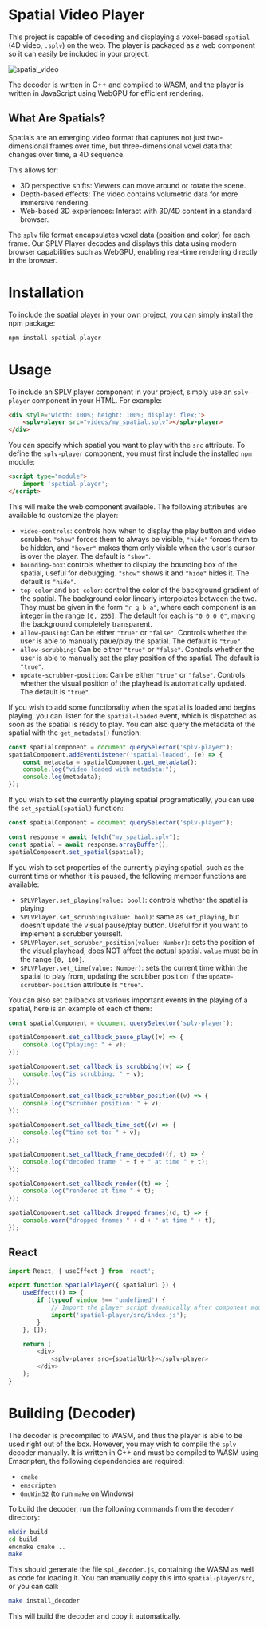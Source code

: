 # Spatial Video Player
This project is capable of decoding and displaying a voxel-based `spatial` (4D video, `.splv`) on the web. The player is packaged as a web component so it can easily be included in your project.

![spatial_video](https://github.com/user-attachments/assets/aa2ee0e5-fe17-488b-8ec9-cbd7a599c965)


The decoder is written in C++ and compiled to WASM, and the player is written in JavaScript using WebGPU for efficient rendering.

## What Are Spatials?
Spatials are an emerging video format that captures not just two-dimensional frames over time, but three-dimensional voxel data that changes over time, a 4D sequence. 

This allows for:
- 3D perspective shifts: Viewers can move around or rotate the scene.
- Depth-based effects: The video contains volumetric data for more immersive rendering.
- Web-based 3D experiences: Interact with 3D/4D content in a standard browser.

The `splv` file format encapsulates voxel data (position and color) for each frame. Our SPLV Player decodes and displays this data using modern browser capabilities such as WebGPU, enabling real-time rendering directly in the browser.


# Installation
To include the spatial player in your own project, you can simply install the npm package:
```bash
npm install spatial-player
```

# Usage
To include an SPLV player component in your project, simply use an `splv-player` component in your HTML. For example:
```html
<div style="width: 100%; height: 100%; display: flex;">
	<splv-player src="videos/my_spatial.splv"></splv-player>
</div>
```
You can specify which spatial you want to play with the `src` attribute. To define the `splv-player` component, you must first include the installed `npm` module:
```html
<script type="module">
	import 'spatial-player';
</script>
```
This will make the web component available. The following attributes are available to customize the player:
- `video-controls`: controls how when to display the play button and video scrubber. `"show"` forces them to always be visible, `"hide"` forces them to be hidden, and `"hover"` makes them only visible when the user's cursor is over the player. The default is `"show"`.
- `bounding-box`: controls whether to display the bounding box of the spatial, useful for debugging. `"show"` shows it and `"hide"` hides it. The default is `"hide"`.
- `top-color` and `bot-color`: control the color of the background gradient of the spatial. The background color linearly interpolates between the two. They must be given in the form `"r g b a"`, where each component is an integer in the range `[0, 255]`. The default for each is `"0 0 0 0"`, making the background completely transparent.
- `allow-pausing`: Can be either `"true"` or `"false"`. Controls whether the user is able to manually paue/play the spatial. The default is `"true"`.
- `allow-scrubbing`: Can be either `"true"` or `"false"`. Controls whether the user is able to manually set the play position of the spatial. The default is `"true"`.
- `update-scrubber-position`: Can be either `"true"` or `"false"`. Controls whether the visual position of the playhead is automatically updated. The default is `"true"`.

If you wish to add some functionality when the spatial is loaded and begins playing, you can listen for the `spatial-loaded` event, which is dispatched as soon as the spatial is ready to play. You can also query the metadata of the spatial with the `get_metadata()` function:
```js
const spatialComponent = document.querySelector('splv-player');
spatialComponent.addEventListener('spatial-loaded', (e) => {
    const metadata = spatialComponent.get_metadata();
    console.log("video loaded with metadata:");
    console.log(metadata);
});
```

If you wish to set the currently playing spatial programatically, you can use the `set_spatial(spatial)` function:
```js
const spatialComponent = document.querySelector('splv-player');

const response = await fetch("my_spatial.splv");
const spatial = await response.arrayBuffer();
spatialComponent.set_spatial(spatial);
```

If you wish to set properties of the currently playing spatial, such as the current time or whether it is paused, the following member functions are available:
- `SPLVPlayer.set_playing(value: bool)`: controls whether the spatial is playing.
- `SPLVPlayer.set_scrubbing(value: bool)`: same as `set_playing`, but doesn't update the visual pause/play button. Useful for if you want to implement a scrubber yourself.
- `SPLVPlayer.set_scrubber_position(value: Number)`: sets the position of the visual playhead, does NOT affect the actual spatial. `value` must be in the range `[0, 100]`.
- `SPLVPlayer.set_time(value: Number)`: sets the current time within the spatial to play from, updating the scrubber position if the `update-scrubber-position` attribute is `"true"`.

You can also set callbacks at various important events in the playing of a spatial, here is an example of each of them:
```js
const spatialComponent = document.querySelector('splv-player');

spatialComponent.set_callback_pause_play((v) => {
    console.log("playing: " + v);
});

spatialComponent.set_callback_is_scrubbing((v) => {
    console.log("is scrubbing: " + v);
});

spatialComponent.set_callback_scrubber_position((v) => {
    console.log("scrubber position: " + v);
});

spatialComponent.set_callback_time_set((v) => {
    console.log("time set to: " + v);
});

spatialComponent.set_callback_frame_decoded((f, t) => {
    console.log("decoded frame " + f + " at time " + t);
});

spatialComponent.set_callback_render((t) => {
    console.log("rendered at time " + t);
});

spatialComponent.set_callback_dropped_frames((d, t) => {
    console.warn("dropped frames " + d + " at time " + t);
});
```

## React
```js
import React, { useEffect } from 'react';

export function SpatialPlayer({ spatialUrl }) {
    useEffect(() => {
        if (typeof window !== 'undefined') {
            // Import the player script dynamically after component mounts
            import('spatial-player/src/index.js');
        }
    }, []);

    return (
        <div>
            <splv-player src={spatialUrl}></splv-player>
        </div>
    );
}
```

# Building (Decoder)
The decoder is precompiled to WASM, and thus the player is able to be used right out of the box. However, you may wish to compile the `splv` decoder manually. It is written in C++ and must be compiled to WASM using Emscripten, the following dependencies are required:
- `cmake`
- `emscripten`
- `GnuWin32` (to run `make` on Windows)

To build the decoder, run the following commands from the `decoder/` directory:
```bash
mkdir build
cd build
emcmake cmake ..
make
```
This should generate the file `spl_decoder.js`, containing the WASM as well as code for loading it. You can manually copy this into `spatial-player/src`, or you can call:
```bash
make install_decoder
```
This will build the decoder and copy it automatically.
